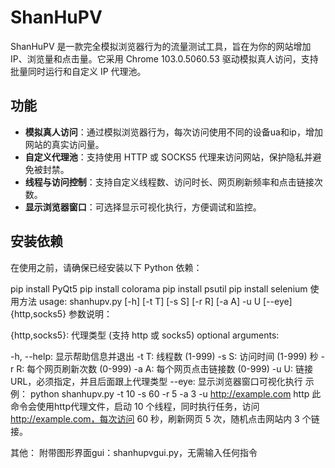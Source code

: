 # ShanHuPV

ShanHuPV 是一款完全模拟浏览器行为的流量测试工具，旨在为你的网站增加 IP、浏览量和点击量。它采用 Chrome 103.0.5060.53 驱动模拟真人访问，支持批量同时运行和自定义 IP 代理池。

## 功能

- **模拟真人访问**：通过模拟浏览器行为，每次访问使用不同的设备ua和ip，增加网站的真实访问量。
- **自定义代理池**：支持使用 HTTP 或 SOCKS5 代理来访问网站，保护隐私并避免被封禁。
- **线程与访问控制**：支持自定义线程数、访问时长、网页刷新频率和点击链接次数。
- **显示浏览器窗口**：可选择显示可视化执行，方便调试和监控。

## 安装依赖

在使用之前，请确保已经安装以下 Python 依赖：

pip install PyQt5
pip install colorama
pip install psutil
pip install selenium
使用方法
usage: shanhupv.py [-h] [-t T] [-s S] [-r R] [-a A] -u U [--eye] {http,socks5}
参数说明：

{http,socks5}: 代理类型 (支持 http 或 socks5)
optional arguments:

-h, --help: 显示帮助信息并退出
-t T: 线程数 (1-999)
-s S: 访问时间 (1-999) 秒
-r R: 每个网页刷新次数 (0-999)
-a A: 每个网页点击链接数 (0-999)
-u U: 链接 URL，必须指定，并且后面跟上代理类型
--eye: 显示浏览器窗口可视化执行
示例：
python shanhupv.py -t 10 -s 60 -r 5 -a 3 -u http://example.com http
此命令会使用http代理文件，启动 10 个线程，同时执行任务，访问 http://example.com，每次访问 60 秒，刷新网页 5 次，随机点击网站内 3 个链接。

其他：
附带图形界面gui：shanhupvgui.py，无需输入任何指令
